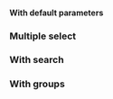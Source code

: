 #### With default parameters
<!-- example(select-overview) -->

### Multiple select
<!-- example(select-multiple-overview) -->

### With search
<!-- example(select-search-overview) -->

### With groups
<!-- example(select-groups) -->
